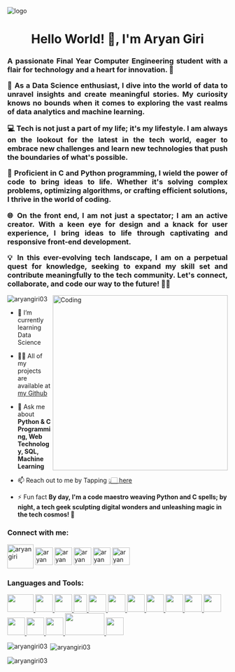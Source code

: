 ![logo](https://user-images.githubusercontent.com/90236635/232446433-d5540fa2-fe28-4bb8-b929-cdb51fe61336.gif)
  <h1 align="center">Hello World! 👋, I'm Aryan Giri</h1>
  <h3 align="justify"> A passionate Final Year Computer Engineering student with a flair for technology and a heart for innovation. 🚀 <p>

🧠 As a Data Science enthusiast, I dive into the world of data to unravel insights and create meaningful stories. My curiosity knows no bounds when it comes to exploring the vast realms of data analytics and machine learning.

💻 Tech is not just a part of my life; it's my lifestyle. I am always on the lookout for the latest in the tech world, eager to embrace new challenges and learn new technologies that push the boundaries of what's possible.

🚀 Proficient in C and Python programming, I wield the power of code to bring ideas to life. Whether it's solving complex problems, optimizing algorithms, or crafting efficient solutions, I thrive in the world of coding.

🌐 On the front end, I am not just a spectator; I am an active creator. With a keen eye for design and a knack for user experience, I bring ideas to life through captivating and responsive front-end development.

💡 In this ever-evolving tech landscape, I am on a perpetual quest for knowledge, seeking to expand my skill set and contribute meaningfully to the tech community. Let's connect, collaborate, and code our way to the future! 🚀✨

</h3>
  <img align="right" alt="Coding" width="400" src="https://media0.giphy.com/media/qgQUggAC3Pfv687qPC/giphy.gif?cid=ecf05e47y55lbzk2r7co88iy6b21ywwekg9ip4hy1uudpsu1&ep=v1_gifs_search&rid=giphy.gif&ct=g">

  <p align="left"> <img src="https://komarev.com/ghpvc/?username=aryangiri03&label=Profile%20views&color=0e75b6&style=flat" alt="aryangiri03" /> </p>

  - 🌱 I’m currently learning Data Science

  - 👨‍💻 All of my projects are available at [my Github](https://github.com/aryangiri03)

  - 💬 Ask me about **Python & C Programming, Web Technology, SQL, Machine Learning**

  - 📫 Reach out to me by Tapping [👆🏻 here](https://aaryanmgiri@gmail.com)

  - ⚡ Fun fact **By day, I'm a code maestro weaving Python and C spells; by night, a tech geek sculpting digital wonders and unleashing magic in the tech cosmos! 🌟**

  <h3 align="left">Connect with me:</h3>
  <p align="left">
  <a href="https://in.linkedin.com/in/aryan-giri-852a0a259" target="blank"><img align="center" src="https://static.vecteezy.com/system/resources/previews/018/930/587/original/linkedin-logo-linkedin-icon-transparent-free-png.png" alt="aryan giri" height="55" width="60" /></a> 
  <a href="https://github.com/aryangiri03" target="blank"><img align="center" src="https://cdn-icons-png.flaticon.com/512/25/25231.png" alt="aryan giri" height="40" width="40" /></a>
  <a href="https://github.com/aryangiri03" target="blank"><img align="center" src="https://cdn-icons-png.flaticon.com/512/25/25231.png" alt="aryan giri" height="40" width="40" /></a>
  <a href="https://replit.com/@engineeringstu3" target="blank"><img align="center" src="https://upload.wikimedia.org/wikipedia/commons/thumb/7/78/New_Replit_Logo.svg/2048px-New_Replit_Logo.svg.png" alt="aryan giri" height="40" width="40" /></a>
      <a href="https://auth.geeksforgeeks.org/user/aryangiri03" target="blank"><img align="center" src="https://media.geeksforgeeks.org/wp-content/cdn-uploads/gfg_200x200-min.png" alt="aryan giri" height="40" width="40" /></a>
  <a href="https://stackoverflow.com/users/23186353/aryan-giri?tab=profile" target="blank"><img align="center" src="https://upload.wikimedia.org/wikipedia/commons/thumb/e/ef/Stack_Overflow_icon.svg/768px-Stack_Overflow_icon.svg.png" alt="aryan giri" height="40" width="40" /></a>
  </p>

  <h3 align="left">Languages and Tools:</h3>
  <p align="left"> <a href="https://aws.amazon.com" target="_blank" rel="noreferrer"> <img src="https://logohistory.net/wp-content/uploads/2023/06/AWS-Emblem.png"  width="60" height="40"/> </a> <a href="https://getbootstrap.com" target="_blank" rel="noreferrer"> <img src="https://upload.wikimedia.org/wikipedia/commons/thumb/b/b2/Bootstrap_logo.svg/964px-Bootstrap_logo.svg.png" width="40" height="40"/> </a> <a href="https://www.cprogramming.com/" target="_blank" rel="noreferrer"> <img src="https://cdn.worldvectorlogo.com/logos/c-1.svg"  width="40" height="40"/> </a> <a href="https://www.w3schools.com/cpp/" target="_blank" rel="noreferrer"> <img src="https://w7.pngwing.com/pngs/46/626/png-transparent-c-logo-the-c-programming-language-computer-icons-computer-programming-source-code-programming-miscellaneous-template-blue.png" width="30" height="40"/> </a> <a href="https://www.w3schools.com/css/" target="_blank" rel="noreferrer"> <img src="https://upload.wikimedia.org/wikipedia/commons/thumb/d/d5/CSS3_logo_and_wordmark.svg/340px-CSS3_logo_and_wordmark.svg.png" width="40" height="40"/> </a> <a href="https://dart.dev" target="_blank" rel="noreferrer"> <img src="https://www.vectorlogo.zone/logos/dartlang/dartlang-icon.svg" width="40" height="40"/> </a> <a href="https://www.figma.com/" target="_blank" rel="noreferrer"> <img src="https://www.vectorlogo.zone/logos/figma/figma-icon.svg" width="40" height="40"/> </a> <a href="https://flutter.dev" target="_blank" rel="noreferrer"> <img src="https://www.vectorlogo.zone/logos/flutterio/flutterio-icon.svg" width="40" height="40"/> </a> <a href="https://git-scm.com/" target="_blank" rel="noreferrer"> <img src="https://www.vectorlogo.zone/logos/git-scm/git-scm-icon.svg" width="40" height="40"/> </a> <a href="https://www.w3.org/html/" target="_blank" rel="noreferrer"> <img src="https://cdn.pixabay.com/photo/2017/08/05/11/16/logo-2582748_960_720.png" width="40" height="40"/> </a> <a href="https://developer.mozilla.org/en-US/docs/Web/JavaScript" target="_blank" rel="noreferrer"> <img src="https://static.vecteezy.com/system/resources/previews/027/127/560/original/javascript-logo-javascript-icon-transparent-free-png.png" width="40" height="40"/> </a> <a href="https://www.mathworks.com/" target="_blank" rel="noreferrer"> <img src="https://upload.wikimedia.org/wikipedia/commons/2/21/Matlab_Logo.png"  width="40" height="40"/> </a> <a href="https://www.photoshop.com/en" target="_blank" rel="noreferrer"> <img src="https://upload.wikimedia.org/wikipedia/commons/thumb/2/20/Photoshop_CC_icon.png/640px-Photoshop_CC_icon.png"width="40" height="40"/> </a> <a href="https://postman.com" target="_blank" rel="noreferrer"> <img src="https://www.vectorlogo.zone/logos/getpostman/getpostman-icon.svg" width="40" height="40"/> </a> <a href="https://www.python.org" target="_blank" rel="noreferrer"> <img src="https://logos-world.net/wp-content/uploads/2021/10/Python-Symbol.png"  width="90" height="50"/> </a> <a href="https://tailwindcss.com/" target="_blank" rel="noreferrer"> <img src="https://www.vectorlogo.zone/logos/tailwindcss/tailwindcss-icon.svg"  width="40" height="40"/> </a> </p>

  <p><img align="left" src="https://github-readme-stats.vercel.app/api/top-langs?username=aryangiri03&show_icons=true&locale=en&layout=compact" alt="aryangiri03" /></p>

  <p>&nbsp;<img align="center" src="https://github-readme-stats.vercel.app/api?username=aryangiri03&show_icons=true&locale=en" alt="aryangiri03" /></p>

  <p><img align="center" src="https://github-readme-streak-stats.herokuapp.com/?user=aryangiri03&" alt="aryangiri03" /></p>
